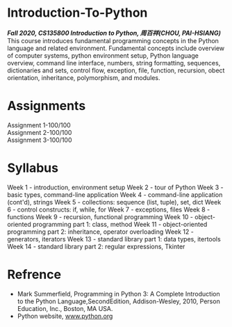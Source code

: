 # Introduction-To-Python<br/>
***Fall 2020, CS135800 Introduction to Python, 周百祥(CHOU, PAI-HSIANG)***<br/>
This course introduces fundamental programming concepts in the Python language and related environment. Fundamental concepts include overview of computer systems, python environment setup, Python language overview, command line interface, numbers, string formatting, sequences, dictionaries and sets, control flow, exception, file, function, recursion, obect orientation, inheritance, polymorphism, and modules.

# Assignments
Assignment 1-100/100 <br/>
Assignment 2-100/100 <br/>
Assignment 3-100/100 <br/>

# Syllabus
Week 1 - introduction, environment setup
Week 2 - tour of Python
Week 3 - basic types, command-line application
Week 4 - command-line application (cont'd), strings
Week 5 - collections: sequence (list, tuple), set, dict
Week 6 - control constructs: if, while, for
Week 7 - exceptions, files
Week 8 - functions
Week 9 - recursion, functional programming
Week 10 - object-oriented programming part 1: class, method
Week 11 - object-oriented programming part 2: inheritance, operator overloading
Week 12 - generators, iterators
Week 13 - standard library part 1: data types, itertools
Week 14 - standard library part 2: regular expressions, Tkinter

# Refrence
- Mark Summerfield, Programming in Python 3: A Complete Introduction to the
Python Language,SecondEdition, Addison-Wesley, 2010, Person Education, Inc., Boston, MA USA.
- Python website, www.python.org
